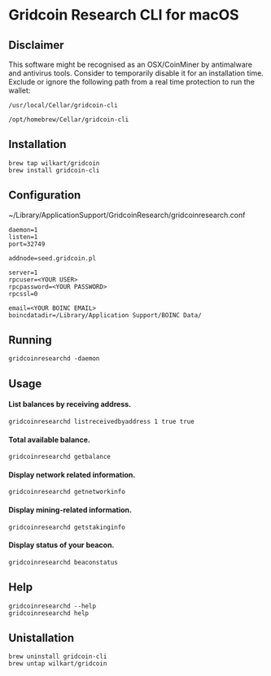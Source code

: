 # Gridcoin Research CLI for macOS


## Disclaimer
This software might be recognised as an OSX/CoinMiner by antimalware and antivirus tools. 
Consider to temporarily disable it for an installation time. Exclude or ignore the following path from a real time protection to run the wallet:
    
    /usr/local/Cellar/gridcoin-cli

    /opt/homebrew/Cellar/gridcoin-cli

## Installation

    brew tap wilkart/gridcoin
    brew install gridcoin-cli

## Configuration
~/Library/ApplicationSupport/GridcoinResearch/gridcoinresearch.conf

    daemon=1
    listen=1
    port=32749

    addnode=seed.gridcoin.pl

    server=1
    rpcuser=<YOUR USER>
    rpcpassword=<YOUR PASSWORD>
    rpcssl=0

    email=<YOUR BOINC EMAIL>
    boincdatadir=/Library/Application Support/BOINC Data/


## Running
    gridcoinresearchd -daemon

## Usage

#### List balances by receiving address.
    gridcoinresearchd listreceivedbyaddress 1 true true

#### Total available balance.
    gridcoinresearchd getbalance

#### Display network related information.
    gridcoinresearchd getnetworkinfo

#### Display mining-related information.
    gridcoinresearchd getstakinginfo

#### Display status of your beacon.
    gridcoinresearchd beaconstatus


## Help
    gridcoinresearchd --help
    gridcoinresearchd help


## Unistallation

    brew uninstall gridcoin-cli
    brew untap wilkart/gridcoin
